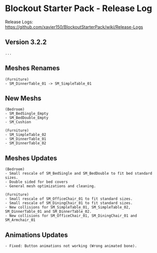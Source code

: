 # Blockout Starter Pack - Release Log
Release Logs: https://github.com/xavier150/BlockoutStarterPack/wiki/Release-Logs

## Version 3.2.2
    ...

## Meshes Renames
    (Furniture)
    - SM_DinnerTable_01 -> SM_SimpleTable_01

## New Meshs
    (Bedroom)
    - SM_BedSingle_Empty
    - SM_BedDouble_Empty
    - SM_Cushion

    (Furniture)
    - SM_SimpleTable_02
    - SM_DinnerTable_01
    - SM_DinnerTable_02

## Meshes Updates
    (Bedroom)
    - Small rescale of SM_BedSingle and SM_BedDouble to fit bed standard sizes.
    - Double sided for bed covers
    - General mesh optimizations and cleaning.

    (Furniture)
    - Small rescale of SM_OfficeChair_01 to fit standard sizes.
    - Small rescale of SM_DiningChair_01 to fit standard sizes.
    - New collisions for SM_SimpleTable_01, SM_SimpleTable_02, SM_DinnerTable_01 and SM_DinnerTable_02.
    - New collisions for SM_OfficeChair_01, SM_DiningChair_01 and SM_Armchair_01

## Animations Updates
    - Fixed: Button animations not working (Wrong animated bone).